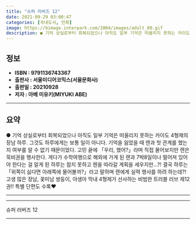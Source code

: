 ```yaml
---
title: "슈퍼 러버즈 12"
date: 2021-09-29 03:00:47
categories: [국내도서, 만화]
image: https://bimage.interpark.com/2004/images/adult_80.gif
description: ● 기억 상실로부터 회복되었으나 아직도 일부 기억은 떠올리지 못하는 카이도 4형제의 장남 하루. 그것도 하루에게는 보통 일이 아니다. 기억을 잃었을 때 렌과 첫 관계를 했는지 여부를 알 수 없기 때문이었다. 고민 끝에 「우리, 했어?」라며 직접 물어보지만 렌은 묵비권을 행사한다. 게다
---
```


## **정보**

- **ISBN : 9791136743367**
- **출판사 : 서울미디어코믹스(서울문화사)**
- **출판일 : 20210928**
- **저자 : 아베 미유키(MIYUKI ABE)**

------



## **요약**

●  기억 상실로부터 회복되었으나 아직도 일부 기억은 떠올리지 못하는 카이도 4형제의 장남 하루. 그것도 하루에게는 보통 일이 아니다. 기억을 잃었을 때 렌과 첫 관계를 했는지 여부를 알 수 없기 때문이었다. 고민 끝에 「우리, 했어?」라며 직접 물어보지만 렌은 묵비권을 행사한다. 게다가 수학여행으로 해외에 가게 된 렌과 7박8일이나 떨어져 있어야 한다는 걸 알게 된 하루는 참지 못하고 렌을 따라갈 계획을 세우지만…?! 결국 하루는「위쪽이 싫다면 아래쪽에 물어볼까?」라고 말하며 렌에게 실력 행사를 하려 하는데?! 고생 많은 장남, 꽃미남 쌍둥이, 야생아 막내 4형제가 선사하는 비범한 트러블 러브 제12권!! 특별 단편도 수록♥

------



------


슈퍼 러버즈 12 

------


